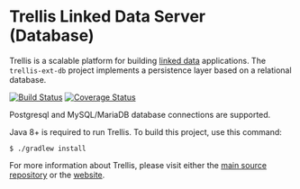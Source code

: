 # Trellis Linked Data Server (Database)

Trellis is a scalable platform for building [linked data](https://www.w3.org/TR/ldp/) applications.
The `trellis-ext-db` project implements a persistence layer based on a relational database.

[![Build Status](https://travis-ci.org/trellis-ldp/trellis-ext-db.svg?branch=master)](https://travis-ci.org/trellis-ldp/trellis-ext-db)
[![Coverage Status](https://coveralls.io/repos/github/trellis-ldp/trellis-ext-db/badge.svg?branch=master)](https://coveralls.io/github/trellis-ldp/trellis-ext-db?branch=master)

Postgresql and MySQL/MariaDB database connections are supported.

Java 8+ is required to run Trellis. To build this project, use this command:

```
$ ./gradlew install
```

For more information about Trellis, please visit either the
[main source repository](https://github.com/trellis-ldp/trellis) or the
[website](https://www.trellisldp.org).
